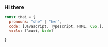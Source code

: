 ### Hi there

```javascript
const thai = {
  pronouns: "she" | "her",
  code: [Javascript, Typescript, HTML, CSS,],
  tools: [React, Node],
 
}
```
<!--
**Josecarlos61/Josecarlos61** is a ✨ _special_ ✨ repository because its `README.md` (this file) appears on your GitHub profile.

Here are some ideas to get you started:

- 🔭 I’m currently working on ...
- 🌱 I’m currently learning ...
- 👯 I’m looking to collaborate on ...
- 🤔 I’m looking for help with ...
- 💬 Ask me about ...
- 📫 How to reach me: ...
- 😄 Pronouns: ...
- ⚡ Fun fact: ...
-->
